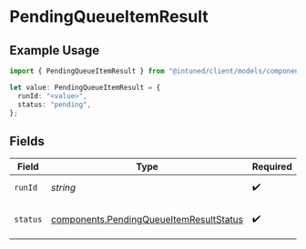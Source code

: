 # PendingQueueItemResult

## Example Usage

```typescript
import { PendingQueueItemResult } from "@intuned/client/models/components";

let value: PendingQueueItemResult = {
  runId: "<value>",
  status: "pending",
};
```

## Fields

| Field                                                                                              | Type                                                                                               | Required                                                                                           | Description                                                                                        |
| -------------------------------------------------------------------------------------------------- | -------------------------------------------------------------------------------------------------- | -------------------------------------------------------------------------------------------------- | -------------------------------------------------------------------------------------------------- |
| `runId`                                                                                            | *string*                                                                                           | :heavy_check_mark:                                                                                 | The run ID of the item                                                                             |
| `status`                                                                                           | [components.PendingQueueItemResultStatus](../../models/components/pendingqueueitemresultstatus.md) | :heavy_check_mark:                                                                                 | Execution status of the item                                                                       |